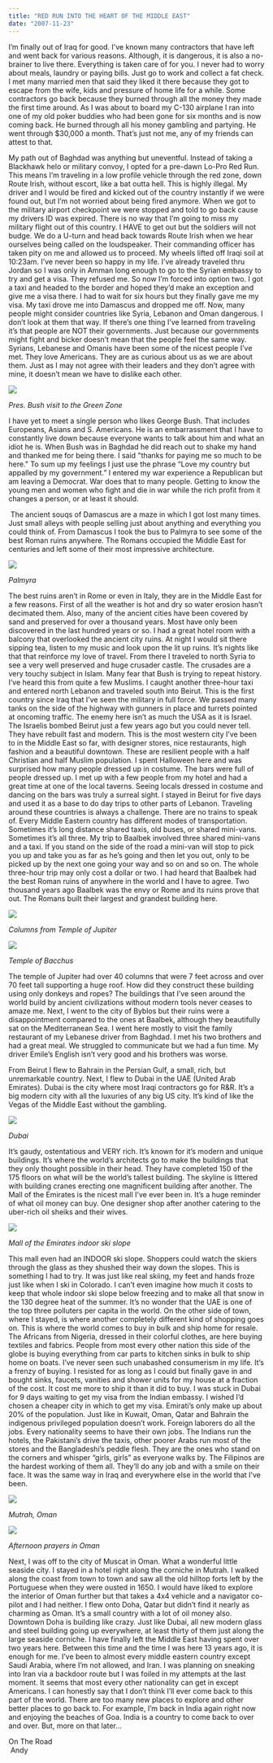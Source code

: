 ```yaml
---
title: "RED RUN INTO THE HEART OF THE MIDDLE EAST"
date: "2007-11-23"
---
```


I’m finally out of Iraq for good. I’ve known many contractors that have left and went back for various reasons. Although, it is dangerous, it is also a no-brainer to live there. Everything is taken care of for you. I never had to worry about meals, laundry or paying bills. Just go to work and collect a fat check. I met many married men that said they liked it there because they got to escape from the wife, kids and pressure of home life for a while. Some contractors go back because they burned through all the money they made the first time around. As I was about to board my C-130 airplane I ran into one of my old poker buddies who had been gone for six months and is now coming back. He burned through all his money gambling and partying. He went through $30,000 a month. That’s just not me, any of my friends can attest to that.

My path out of Baghdad was anything but uneventful. Instead of taking a Blackhawk helo or military convoy, I opted for a pre-dawn Lo-Pro Red Run. This means I’m traveling in a low profile vehicle through the red zone, down Route Irish, without escort, like a bat outta hell. This is highly illegal. My driver and I would be fired and kicked out of the country instantly if we were found out, but I’m not worried about being fired anymore. When we got to the military airport checkpoint we were stopped and told to go back cause my drivers ID was expired. There is no way that I’m going to miss my military flight out of this country. I HAVE to get out but the soldiers will not budge. We do a U-turn and head back towards Route Irish when we hear ourselves being called on the loudspeaker. Their commanding officer has taken pity on me and allowed us to proceed. My wheels lifted off Iraqi soil at 10:23am. I’ve never been so happy in my life. I’ve already traveled thru Jordan so I was only in Amman long enough to go to the Syrian embassy to try and get a visa. They refused me. So now I’m forced into option two. I got a taxi and headed to the border and hoped they’d make an exception and give me a visa there. I had to wait for six hours but they finally gave me my visa. My taxi drove me into Damascus and dropped me off. Now, many people might consider countries like Syria, Lebanon and Oman dangerous. I don’t look at them that way. If there’s one thing I’ve learned from traveling it’s that people are NOT their governments. Just because our governments might fight and bicker doesn’t mean that the people feel the same way. Syrians, Lebanese and Omanis have been some of the nicest people I’ve met. They love Americans. They are as curious about us as we are about them. Just as I may not agree with their leaders and they don’t agree with mine, it doesn’t mean we have to dislike each other.

[![](images/andy_on_the_road-58.jpg)](http://localhost/andy/wp-content/uploads/2007/11/BushShakesHands.jpg)

_Pres. Bush visit to the Green Zone_

I have yet to meet a single person who likes George Bush. That includes Europeans, Asians and S. Americans. He is an embarrassment that I have to constantly live down because everyone wants to talk about him and what an idiot he is. When Bush was in Baghdad he did reach out to shake my hand and thanked me for being there. I said "thanks for paying me so much to be here." To sum up my feelings I just use the phrase “Love my country but appalled by my government.” I entered my war experience a Republican but am leaving a Democrat. War does that to many people. Getting to know the young men and women who fight and die in war while the rich profit from it changes a person, or at least it should.

 The ancient souqs of Damascus are a maze in which I got lost many times. Just small alleys with people selling just about anything and everything you could think of. From Damascus I took the bus to Palmyra to see some of the best Roman ruins anywhere. The Romans occupied the Middle East for centuries and left some of their most impressive architecture.

[![](images/andy_on_the_road-93.jpg)](http://localhost/andy/wp-content/uploads/2007/11/13-Syria.jpg)

_Palmyra_

The best ruins aren’t in Rome or even in Italy, they are in the Middle East for a few reasons. First of all the weather is hot and dry so water erosion hasn’t decimated them. Also, many of the ancient cities have been covered by sand and preserved for over a thousand years. Most have only been discovered in the last hundred years or so. I had a great hotel room with a balcony that overlooked the ancient city ruins. At night I would sit there sipping tea, listen to my music and look upon the lit up ruins. It’s nights like that that reinforce my love of travel. From there I traveled to north Syria to see a very well preserved and huge crusader castle. The crusades are a very touchy subject in Islam. Many fear that Bush is trying to repeat history. I’ve heard this from quite a few Muslims. I caught another three-hour taxi and entered north Lebanon and traveled south into Beirut. This is the first country since Iraq that I’ve seen the military in full force. We passed many tanks on the side of the highway with gunners in place and turrets pointed at oncoming traffic. The enemy here isn’t as much the USA as it is Israel. The Israelis bombed Beirut just a few years ago but you could never tell. They have rebuilt fast and modern. This is the most western city I’ve been to in the Middle East so far, with designer stores, nice restaurants, high fashion and a beautiful downtown. These are resilient people with a half Christian and half Muslim population. I spent Halloween here and was surprised how many people dressed up in costume. The bars were full of people dressed up. I met up with a few people from my hotel and had a great time at one of the local taverns. Seeing locals dressed in costume and dancing on the bars was truly a surreal sight. I stayed in Beirut for five days and used it as a base to do day trips to other parts of Lebanon. Traveling around these countries is always a challenge. There are no trains to speak of. Every Middle Eastern country has different modes of transportation. Sometimes it’s long distance shared taxis, old buses, or shared mini-vans. Sometimes it’s all three. My trip to Baalbek involved three shared mini-vans and a taxi. If you stand on the side of the road a mini-van will stop to pick you up and take you as far as he’s going and then let you out, only to be picked up by the next one going your way and so on and so on. The whole three-hour trip may only cost a dollar or two. I had heard that Baalbek had the best Roman ruins of anywhere in the world and I have to agree. Two thousand years ago Baalbek was the envy or Rome and its ruins prove that out. The Romans built their largest and grandest building here.

[![](images/AndyColumn2Baalbek-1024x576.jpg)](http://localhost/andy/wp-content/uploads/2007/11/AndyColumn2Baalbek.jpg)

_Columns from Temple of Jupiter_

[![](images/andy_on_the_road-95.jpg)](http://localhost/andy/wp-content/uploads/2007/11/TempleOfBacchus5Baalbek.jpg)

_Temple of Bacchus_

The temple of Jupiter had over 40 columns that were 7 feet across and over 70 feet tall supporting a huge roof. How did they construct these building using only donkeys and ropes? The buildings that I’ve seen around the world build by ancient civilizations without modern tools never ceases to amaze me. Next, I went to the city of Byblos but their ruins were a disappointment compared to the ones at Baalbek, although they beautifully sat on the Mediterranean Sea. I went here mostly to visit the family restaurant of my Lebanese driver from Baghdad. I met his two brothers and had a great meal. We struggled to communicate but we had a fun time. My driver Emile’s English isn’t very good and his brothers was worse.

From Beirut I flew to Bahrain in the Persian Gulf, a small, rich, but unremarkable country. Next, I flew to Dubai in the UAE (United Arab Emirates). Dubai is the city where most Iraqi contractors go for R&R. It’s a big modern city with all the luxuries of any big US city. It’s kind of like the Vegas of the Middle East without the gambling.

[![](images/DeiraDubai-1024x576.jpg)](http://localhost/andy/wp-content/uploads/2007/11/DeiraDubai-copy.jpg)

_Dubai_

It’s gaudy, ostentatious and VERY rich. It’s known for it’s modern and unique buildings. It’s where the world’s architects go to make the buildings that they only thought possible in their head. They have completed 150 of the 175 floors on what will be the world’s tallest building. The skyline is littered with building cranes erecting one magnificent building after another. The Mall of the Emirates is the nicest mall I’ve ever been in. It’s a huge reminder of what oil money can buy. One designer shop after another catering to the uber-rich oil sheiks and their wives.

[![](images/andy_on_the_road-104.jpg)](http://localhost/andy/wp-content/uploads/2007/11/SkiInsideDubai.jpg)

_Mall of the Emirates indoor ski slope_

This mall even had an INDOOR ski slope. Shoppers could watch the skiers through the glass as they shushed their way down the slopes. This is something I had to try. It was just like real skiing, my feet and hands froze just like when I ski in Colorado. I can’t even imagine how much it costs to keep that whole indoor ski slope below freezing and to make all that snow in the 130 degree heat of the summer. It’s no wonder that the UAE is one of the top three polluters per capita in the world. On the other side of town, where I stayed, is where another completely different kind of shopping goes on. This is where the world comes to buy in bulk and ship home for resale. The Africans from Nigeria, dressed in their colorful clothes, are here buying textiles and fabrics. People from most every other nation this side of the globe is buying everything from car parts to kitchen sinks in bulk to ship home on boats. I’ve never seen such unabashed consumerism in my life. It’s a frenzy of buying. I resisted for as long as I could but finally gave in and bought sinks, faucets, vanities and shower units for my house at a fraction of the cost. It cost me more to ship it than it did to buy. I was stuck in Dubai for 9 days waiting to get my visa from the Indian embassy. I wished I’d chosen a cheaper city in which to get my visa. Emirati’s only make up about 20% of the population. Just like in Kuwait, Oman, Qatar and Bahrain the indigenous privileged population doesn’t work. Foreign laborers do all the jobs. Every nationality seems to have their own jobs. The Indians run the hotels, the Pakistani’s drive the taxis, other poorer Arabs run most of the stores and the Bangladeshi’s peddle flesh. They are the ones who stand on the corners and whisper “girls, girls” as everyone walks by. The Filipinos are the hardest working of them all. They’ll do any job and with a smile on their face. It was the same way in Iraq and everywhere else in the world that I’ve been.

[![](images/andy_on_the_road-106-1.jpg)](http://localhost/andy/wp-content/uploads/2007/11/DolphinTower3Mutrah..jpg)

_Mutrah, Oman_

[![](images/andy_on_the_road-110-1.jpg)](http://localhost/andy/wp-content/uploads/2007/11/AfternoonPrayersMutrah.jpg)

_Afternoon prayers in Oman_

Next, I was off to the city of Muscat in Oman. What a wonderful little seaside city. I stayed in a hotel right along the corniche in Mutrah. I walked along the coast from town to town and saw all the old hilltop forts left by the Portuguese when they were ousted in 1650. I would have liked to explore the interior of Oman further but that takes a 4x4 vehicle and a navigator co-pilot and I had neither. I flew onto Doha, Qatar but didn’t find it nearly as charming as Oman. It’s a small country with a lot of oil money also. Downtown Doha is building like crazy. Just like Dubai, all new modern glass and steel building going up everywhere, at least thirty of them just along the large seaside corniche. I have finally left the Middle East having spent over two years here. Between this time and the time I was here 13 years ago, it is enough for me. I’ve been to almost every middle eastern country except Saudi Arabia, where I’m not allowed, and Iran. I was planning on sneaking into Iran via a backdoor route but I was foiled in my attempts at the last moment. It seems that most every other nationality can get in except Americans. I can honestly say that I don’t think I’ll ever come back to this part of the world. There are too many new places to explore and other better places to go back to. For example, I’m back in India again right now and enjoying the beaches of Goa. India is a country to come back to over and over. But, more on that later…

On The Road  
 Andy
